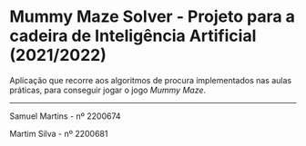# Mummy Maze Solver - Projeto para a cadeira de Inteligência Artificial (2021/2022)

Aplicação que recorre aos algoritmos de procura implementados nas aulas práticas, 
para conseguir jogar o jogo *Mummy Maze*.

_______________________________
Samuel Martins - nº 2200674

Martim Silva - nº 2200681